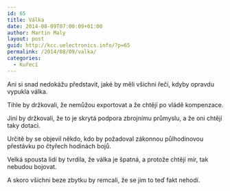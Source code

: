 ```yaml
---
id: 65
title: Válka
date: 2014-08-09T07:00:09+01:00
author: Martin Maly
layout: post
guid: http://kcc.uelectronics.info/?p=65
permalink: /2014/08/09/valka/
categories:
  - Kuřecí
---
```

Ani si snad nedokážu představit, jaké by měli všichni řeči, kdyby opravdu vypukla válka.

Tihle by držkovali, že nemůžou exportovat a že chtějí po vládě kompenzace.

Jiní by držkovali, že to je skrytá podpora zbrojnímu průmyslu, a že oni chtějí taky dotaci.

Určitě by se objevil někdo, kdo by požadoval zákonnou půlhodinovou přestávku po čtyřech hodinách bojů.

Velká spousta lidí by tvrdila, že válka je špatná, a protože chtějí mír, tak nebudou bojovat.

A skoro všichni beze zbytku by remcali, že se jim to teď fakt nehodí.